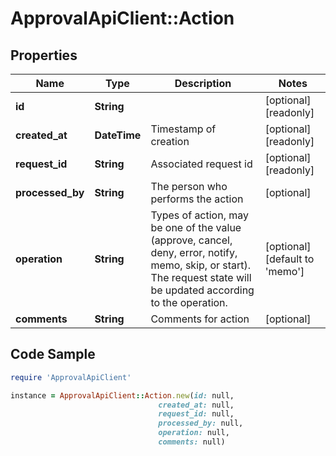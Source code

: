 # ApprovalApiClient::Action

## Properties

Name | Type | Description | Notes
------------ | ------------- | ------------- | -------------
**id** | **String** |  | [optional] [readonly] 
**created_at** | **DateTime** | Timestamp of creation | [optional] [readonly] 
**request_id** | **String** | Associated request id | [optional] [readonly] 
**processed_by** | **String** | The person who performs the action | [optional] 
**operation** | **String** | Types of action, may be one of the value (approve, cancel, deny, error, notify, memo, skip, or start). The request state will be updated according to the operation. | [optional] [default to &#39;memo&#39;]
**comments** | **String** | Comments for action | [optional] 

## Code Sample

```ruby
require 'ApprovalApiClient'

instance = ApprovalApiClient::Action.new(id: null,
                                 created_at: null,
                                 request_id: null,
                                 processed_by: null,
                                 operation: null,
                                 comments: null)
```


